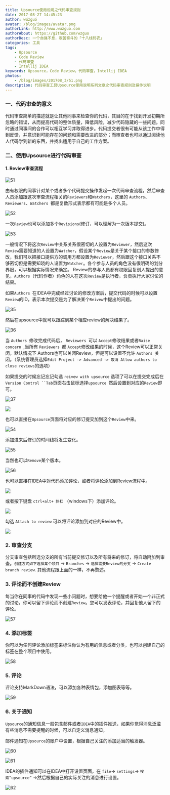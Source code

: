 ```yaml
---
title: Upsource使用说明之代码审查规则
date: 2017-08-27 14:45:23 
author: wúzguó
avatar: /blog/images/avatar.png
authorLink: http://www.wuzguo.com
authorAbout: https://github.com/wzguo
authorDesc: 一个自强不息，艰苦奋斗的「十八线码农」
categories: 工具
tags: 
	- Upsource
	- Code Review
	- 代码审查
	- Intellij IDEA
keywords: Upsource，Code Review，代码审查，Intellij IDEA
photos:
	- /blog/images/201708_3/51.png
description: 代码审查工具Upsource使用说明系列文章之代码审查规则及操作说明
---
```



### 一、代码审查的意义
   代码审查简单的描述就是让其他同事来检查你的代码，其目的在于找到开发初期所忽略的错误，从而提高代码的整体质量，降低风险，减少代码隐藏的一些问题。同时通过同事间的合作可以相互学习并取得进步。代码提交者很有可能从该工作中得到反馈，并意识到可能存在的问题和需要改进的部分；而审查者也可以通过阅读他人代码学到新的东西，并找出适用于自己的工作方案。

### 二、使用Upsource进行代码审查
#### 1. Review审查流程

![51](/blog/images/201708_3/51.png)

由有权限的同事针对某个或者多个代码提交操作发起一次代码审查流程，然后审查人员添加跟这次审查流程相关的`Reviewers`和`Watchers`，这里的 `Authors`、`Reviewers`、`Watchers `都是复数形式表示都有可能是多个人员。

![52](/blog/images/201708_3/52.png)

一次`Review`也可以添加多个`Revisions`(修订，可以理解为一次版本提交)。

![53](/blog/images/201708_3/53.png)

一般情况下将这次`Review`中关系关系很密切的人设置为`Reviewer`，然后这次`Review`需要知道的人设置为`Watcher`，假设某个`Review`是关于某个接口的参数修改，我们可以把接口提供方的调用方都设置为`Reviewer`，然后跟这个接口关系不够密切但是需要知晓的人设置为`Watcher`。各个参与人员的角色没有很明确的划分界限，可以根据实际情况来确定。
Review的参与人员都有权限回复别人提出的意见，`Authors`（代码作者）角色的人在这次`Review`是执行者，负责执行大家讨论的结果。

如果`Authors `在IDEA中完成经过讨论的修改方案后，提交代码的时候可以设置`Review`的ID，表示本次提交是为了解决某个`Reivew`中提出的问题。

![35](/blog/images/201708_3/35.png)

然后在upsource中就可以跟踪到某个相应review的解决结果了。

![36](/blog/images/201708_3/36.png)

当 `Authors `修改完成代码后， `Reviewers `可以 `Accept`修改结果或者`Raise concern `,当所有 `Reviewers `都  `Accept`修改结果的时候，这个Review可以正常关闭，默认情况下 Authors也可以关闭Review，但是可以设置不允许 `Authors `关闭。（系统管理员选择` Edit Project -> Advanced -> 取消 Allow authors to close reviews `的选项）

如果提交的时候忘记忘记勾选 `reivew with upsource` 选项了可以在提交完成后在`Version Control ``Tab`页面右击鼠标选择`upsource `然后设置到对应的`Review`即可。

![37](/blog/images/201708_3/37.png)

![](/blog/images/201708_3/38.png)

也可以直接在`Upsource`页面将对应的修订提交加到这个`Review`中来。

![54](/blog/images/201708_3/54.png)

添加进来后修订的时间线将发生变化。

![55](/blog/images/201708_3/55.png)

当然也可以`Remove`某个版本。

![56](/blog/images/201708_3/56.png)

也可以直接在IDEA中对代码添加评论，或者将评论添加到Review流程中。

![](/blog/images/201708_3/66.png)

或者按下键盘 `ctrl+alt+ 斜杠` （windows下）添加评论。

![](/blog/images/201708_3/67.png)

勾选 `Attach to review` 可以将评论添加到对应的Review中。

![](/blog/images/201708_3/68.png)

### 2. 审查分支

分支审查包括所选分支的所有当前提交修订以及所有将来的修订，将自动附加到审查。`创建方式如下选择某个项目` -> `Branches` -> `选择需要Review的分支` -> `Create branch review`. 其他流程跟上面的一样，不再赘述。

### 3. 评论而不创建Review
每当你在同事的代码中发现一些小问题时，想要给他一个提醒或者开始一个非正式的讨论，你可以留下评论而不创建`Review`。您可以发表评论，并回复他人留下的评论。

![57](/blog/images/201708_3/57.png)

### 4. 添加标签
你可以为任何评论添加标签来标注你认为有用的信息或者分类，也可以创建自己的标签在整个项目中使用。

![58](/blog/images/201708_3/58.png)

### 5. 评论
评论支持MarkDown语法，可以添加各种表情包，添加图表等等。

![59](/blog/images/201708_3/17.png)

### 6. 关于通知
`Upsource`的通知信息一般包含邮件或者`IDEA`中的插件推送，如果你觉得消息泛滥有些消息不需要提醒的时候，可以自定义消息通知。

邮件通知在`Upsource`的账户中设置，根据自己关注的添加适当的触发器。

![60](/blog/images/201708_3/60.png)

![61](/blog/images/201708_3/61.png)

IDEA的插件通知可以在IDEA中打开设置页面，在 `file`-> `settings`-> `搜索“upsource”` ->然后根据自己的实际关注的消息进行设置。

![62](/blog/images/201708_3/62.png)

